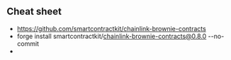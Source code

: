 ## Cheat sheet
* https://github.com/smartcontractkit/chainlink-brownie-contracts
* forge install smartcontractkit/chainlink-brownie-contracts@0.8.0 --no-commit
* 
